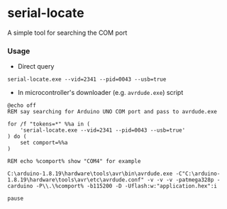 serial-locate
=============
A simple tool for searching the COM port

### Usage
- Direct query
```batch
serial-locate.exe --vid=2341 --pid=0043 --usb=true
```
- In microcontroller's downloader (e.g. `avrdude.exe`) script
```batch
@echo off
REM say searching for Arduino UNO COM port and pass to avrdude.exe

for /f "tokens=*" %%a in (
    'serial-locate.exe --vid=2341 --pid=0043 --usb=true'
) do (
    set comport=%%a
)

REM echo %comport% show "COM4" for example

C:\arduino-1.8.19\hardware\tools\avr\bin\avrdude.exe -C"C:\arduino-1.8.19\hardware\tools\avr\etc\avrdude.conf" -v -v -v -patmega328p -carduino -P\\.\%comport% -b115200 -D -Uflash:w:"application.hex":i

pause
```
